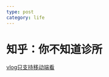 ```yaml
---
type: post
category: life
---
```

# 知乎：你不知道诊所

[vlog只支持移动端看](https://m.okjike.com/originalPosts/5b93edda99b4740011dca903?username=a03ab857-dd35-44d3-8373-97e7a855db39&utm_source=wechat_timeline&from=timeline)
